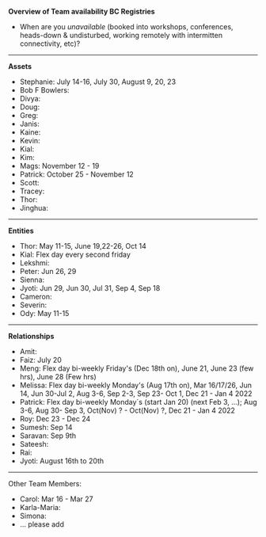 **Overview of Team availability BC Registries**
- When are you _unavailable_ (booked into workshops, conferences, heads-down & undisturbed, working remotely with intermitten connectivity, etc)?  
----

**Assets**
* Stephanie: July 14-16, July 30, August 9, 20, 23
* Bob F Bowlers:
* Divya:
* Doug:
* Greg:
* Janis:
* Kaine:
* Kevin:
* Kial:
* Kim:
* Mags: November 12 - 19
* Patrick:  October 25 - November 12
* Scott:
* Tracey:
* Thor:
* Jinghua:

----
**Entities** 
* Thor: May 11-15, June 19,22-26, Oct 14
* Kial: Flex day every second friday
* Lekshmi:
* Peter: Jun 26, 29
* Sienna:
* Jyoti: Jun 29, Jun 30, Jul 31, Sep 4, Sep 18
* Cameron:
* Severin:
* Ody: May 11-15


----
**Relationships** 
* Amit: 
* Faiz: July 20
* Meng: Flex day bi-weekly Friday's (Dec 18th on), June 21, June 23 (few hrs), June 28 (Few hrs)
* Melissa: Flex day bi-weekly Monday's (Aug 17th on), Mar 16/17/26, Jun 14, Jun 30-Jul 2, Aug 3-6, Sep 2-3, Sep 23- Oct 1, Dec 21 - Jan 4 2022 
* Patrick: Flex day bi-weekly Monday´s (start Jan 20) (next Feb 3, ...); Aug 3-6, Aug 30- Sep 3, Oct(Nov) ? - Oct(Nov) ?, Dec 21 - Jan 4 2022
* Roy: Dec 23 - Dec 24 
* Sumesh: Sep 14
* Saravan: Sep 9th
* Sateesh: 
* Rai: 
* Jyoti: August 16th to 20th


----
Other Team Members:
* Carol: Mar 16 - Mar 27
* Karla-Maria:
* Simona:
* ... please add
